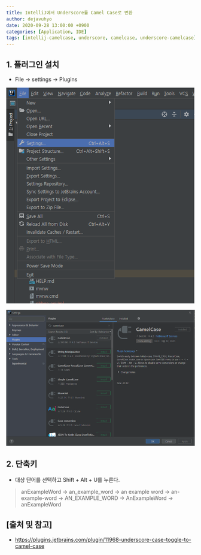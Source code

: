```yaml
---
title: IntelliJ에서 Underscore를 Camel Case로 변환
author: dejavuhyo
date: 2020-09-28 13:00:00 +0900
categories: [Application, IDE]
tags: [intellij-camelcase, underscore, camelcase, underscore-camelcase]
---
```


## 1. 플러그인 설치

* File → settings → Plugins

![img001](/assets/img/2020-09-28-intellij-underscore-case-toggle-to-camel-case/img001.png)

![img002](/assets/img/2020-09-28-intellij-underscore-case-toggle-to-camel-case/img002.png)

## 2. 단축키

* 대상 단어를 선택하고 Shift + Alt + U를 누른다.

> anExampleWord → an_example_word → an example word → an-example-word → AN_EXAMPLE_WORD → AnExampleWord → anExampleWord

## [출처 및 참고]
* <https://plugins.jetbrains.com/plugin/11968-underscore-case-toggle-to-camel-case>
